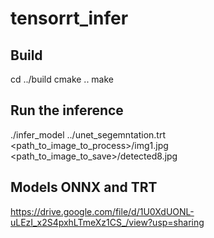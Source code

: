 # tensorrt_infer

## Build

cd ../build
cmake ..
make 


## Run the inference 

./infer_model ../unet_segemntation.trt <path_to_image_to_process>/img1.jpg   <path_to_image_to_save>/detected8.jpg


## Models ONNX and TRT

https://drive.google.com/file/d/1U0XdUONL-uLEzI_x2S4pxhLTmeXz1CS_/view?usp=sharing
